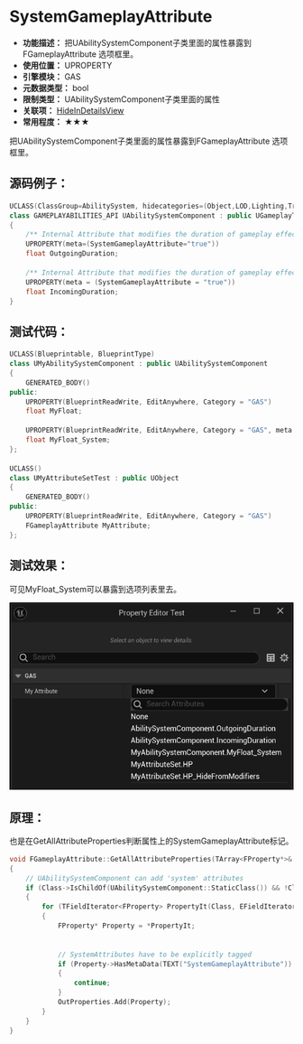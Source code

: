 ﻿# SystemGameplayAttribute

- **功能描述：** 把UAbilitySystemComponent子类里面的属性暴露到FGameplayAttribute 选项框里。
- **使用位置：** UPROPERTY
- **引擎模块：** GAS
- **元数据类型：** bool
- **限制类型：** UAbilitySystemComponent子类里面的属性
- **关联项：** [HideInDetailsView](../HideInDetailsView/HideInDetailsView.md)
- **常用程度：** ★★★

把UAbilitySystemComponent子类里面的属性暴露到FGameplayAttribute 选项框里。

## 源码例子：

```cpp
UCLASS(ClassGroup=AbilitySystem, hidecategories=(Object,LOD,Lighting,Transform,Sockets,TextureStreaming), editinlinenew, meta=(BlueprintSpawnableComponent))
class GAMEPLAYABILITIES_API UAbilitySystemComponent : public UGameplayTasksComponent, public IGameplayTagAssetInterface, public IAbilitySystemReplicationProxyInterface
{
	/** Internal Attribute that modifies the duration of gameplay effects created by this component */
	UPROPERTY(meta=(SystemGameplayAttribute="true"))
	float OutgoingDuration;

	/** Internal Attribute that modifies the duration of gameplay effects applied to this component */
	UPROPERTY(meta = (SystemGameplayAttribute = "true"))
	float IncomingDuration;
}
```

## 测试代码：

```cpp
UCLASS(Blueprintable, BlueprintType)
class UMyAbilitySystemComponent : public UAbilitySystemComponent
{
	GENERATED_BODY()
public:
	UPROPERTY(BlueprintReadWrite, EditAnywhere, Category = "GAS")
	float MyFloat;

	UPROPERTY(BlueprintReadWrite, EditAnywhere, Category = "GAS", meta = (SystemGameplayAttribute))
	float MyFloat_System;
};

UCLASS()
class UMyAttributeSetTest : public UObject
{
	GENERATED_BODY()
public:
	UPROPERTY(BlueprintReadWrite, EditAnywhere, Category = "GAS")
	FGameplayAttribute MyAttribute;
};

```

## 测试效果：

可见MyFloat_System可以暴露到选项列表里去。

![Untitled](Untitled.png)

## 原理：

也是在GetAllAttributeProperties判断属性上的SystemGameplayAttribute标记。

```cpp
void FGameplayAttribute::GetAllAttributeProperties(TArray<FProperty*>& OutProperties, FString FilterMetaStr, bool UseEditorOnlyData)
{
	// UAbilitySystemComponent can add 'system' attributes
	if (Class->IsChildOf(UAbilitySystemComponent::StaticClass()) && !Class->ClassGeneratedBy)
	{
		for (TFieldIterator<FProperty> PropertyIt(Class, EFieldIteratorFlags::ExcludeSuper); PropertyIt; ++PropertyIt)
		{
			FProperty* Property = *PropertyIt;
	
	
			// SystemAttributes have to be explicitly tagged
			if (Property->HasMetaData(TEXT("SystemGameplayAttribute")) == false)
			{
				continue;
			}
			OutProperties.Add(Property);
		}
	}
}
```
